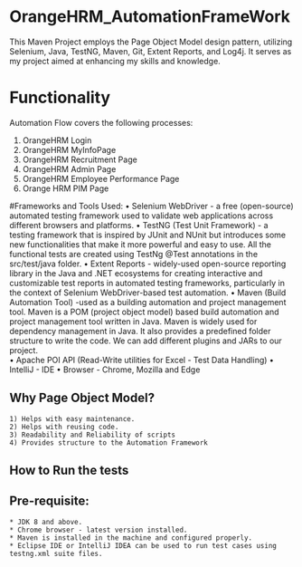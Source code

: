 # OrangeHRM_AutomationFrameWork
This Maven Project employs the Page Object Model design pattern, utilizing Selenium, Java, TestNG, Maven, Git, Extent Reports, and Log4j. It serves as my project aimed at enhancing my skills and knowledge.

# Functionality 
Automation Flow covers the following processes: 
1. OrangeHRM Login
2. OrangeHRM MyInfoPage
3. OrangeHRM Recruitment Page
4. OrangeHRM Admin Page
5. OrangeHRM Employee Performance Page
6. Orange HRM PIM Page

#Frameworks and Tools Used:
   • Selenium WebDriver - a free (open-source) automated testing framework used to validate web applications across different browsers and platforms.
   • TestNG (Test Unit Framework)   - a testing framework that is inspired by JUnit and NUnit but introduces some new functionalities that make it more powerful and easy to use. All the functional tests are created using TestNg @Test annotations in the src/test/java 
     folder.
   • Extent Reports - widely-used open-source reporting library in the Java and .NET ecosystems for creating interactive and customizable test reports in automated testing frameworks, particularly in the context of Selenium WebDriver-based test automation.
   • Maven (Build Automation Tool) -used as a building automation and project management tool. Maven is a POM (project object model) based build automation and project management tool written in Java. Maven is widely used for dependency management in Java. It also 
     provides a predefined folder structure to write the code. We can add different plugins and JARs to our project.   
   • Apache POI API (Read-Write utilities for Excel - Test Data Handling) 
   • IntelliJ - IDE 
   • Browser - Chrome, Mozilla and Edge

## Why Page Object Model?
    1) Helps with easy maintenance.
    2) Helps with reusing code.
    3) Readability and Reliability of scripts
    4) Provides structure to the Automation Framework

## How to Run the tests

## Pre-requisite:
    * JDK 8 and above.
    * Chrome browser - latest version installed.
    * Maven is installed in the machine and configured properly.
    * Eclipse IDE or IntelliJ IDEA can be used to run test cases using testng.xml suite files.





